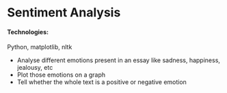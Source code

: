 # Sentiment Analysis

#### Technologies: 
Python, matplotlib, nltk

* Analyse different emotions present in an essay like sadness, happiness, jealousy, etc
* Plot those emotions on a graph
* Tell whether the whole text is a positive or negative emotion
